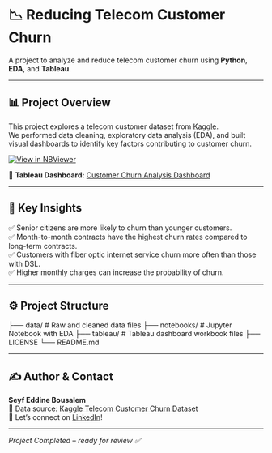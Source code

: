 # 📉 Reducing Telecom Customer Churn

A project to analyze and reduce telecom customer churn using **Python**, **EDA**, and **Tableau**.

---

## 📊 Project Overview

This project explores a telecom customer dataset from [Kaggle](https://www.kaggle.com/).  
We performed data cleaning, exploratory data analysis (EDA), and built visual dashboards to identify key factors contributing to customer churn.

[![View in NBViewer](https://img.shields.io/badge/Notebook-NBViewer-579ACA.svg?logo=Jupyter)](https://nbviewer.org/github/bousalemseyf/reducing-telecom-customer-churn/blob/main/notebooks/01_churn_eda.ipynb)

📌 **Tableau Dashboard:** [Customer Churn Analysis Dashboard](https://public.tableau.com/app/profile/bousalem.seyf.eddine/viz/cleaned_telco_churn_hyper/CustomerChurnAnalysisDashboard)

---

## 🔑 Key Insights

✅ Senior citizens are more likely to churn than younger customers.  
✅ Month-to-month contracts have the highest churn rates compared to long-term contracts.  
✅ Customers with fiber optic internet service churn more often than those with DSL.  
✅ Higher monthly charges can increase the probability of churn.

---

## ⚙️ Project Structure

├── data/ # Raw and cleaned data files
├── notebooks/ # Jupyter Notebook with EDA
├── tableau/ # Tableau dashboard workbook files
├── LICENSE
└── README.md

---

## ✍️ Author & Contact

**Seyf Eddine Bousalem**  
📂 Data source: [Kaggle Telecom Customer Churn Dataset](https://www.kaggle.com/)  
🔗 Let’s connect on [LinkedIn](https://www.linkedin.com/in/seyf-eddine-bousalem-259710b0/)!

---

*Project Completed – ready for review ✅*




